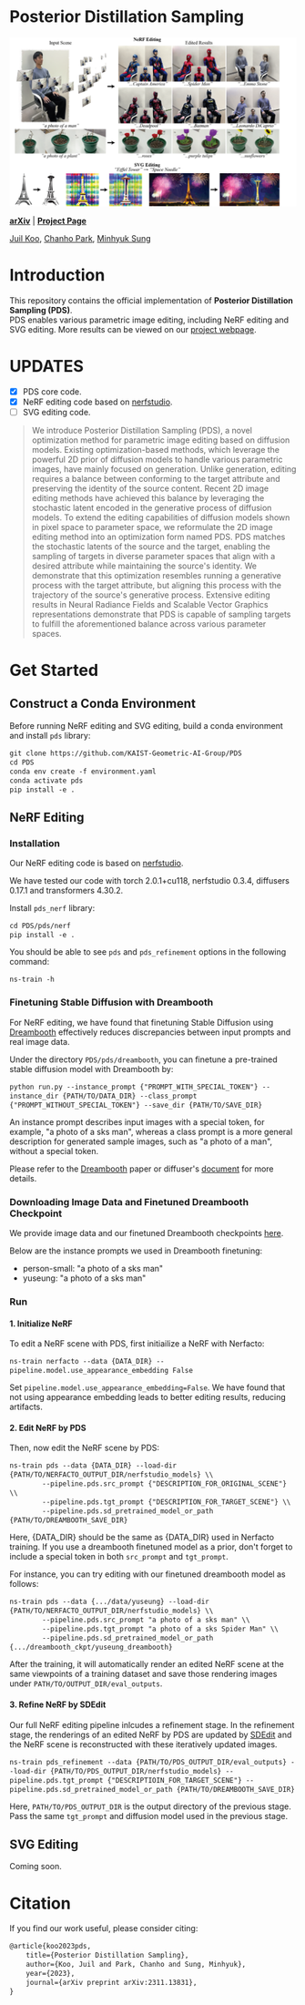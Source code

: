 # Posterior Distillation Sampling
![teaser](./assets/teaser.png)

[**arXiv**](https://arxiv.org/abs/2311.13831) | [**Project Page**](https://posterior-distillation-sampling.github.io/) <br>

[Juil Koo](https://63days.github.io), [Chanho Park](https://charlieppark.kr/), [Minhyuk Sung](https://mhsung.github.io/) <br>

# Introduction
This repository contains the official implementation of **Posterior Distillation Sampling (PDS)**. <br>
PDS enables various parametric image editing, including NeRF editing and SVG editing. More results can be viewed on our [project webpage](https://posterior-distillation-sampling.github.io/).

# UPDATES
- [x] PDS core code.
- [x] NeRF editing code based on [nerfstudio](https://docs.nerf.studio/).
- [ ] SVG editing code.

[//]: # (### Abstract)
> We introduce Posterior Distillation Sampling (PDS), a novel optimization method for parametric image editing based on diffusion models. Existing optimization-based methods, which leverage the powerful 2D prior of diffusion models to handle various parametric images, have mainly focused on generation. Unlike generation, editing requires a balance between conforming to the target attribute and preserving the identity of the source content. Recent 2D image editing methods have achieved this balance by leveraging the stochastic latent encoded in the generative process of diffusion models. To extend the editing capabilities of diffusion models shown in pixel space to parameter space, we reformulate the 2D image editing method into an optimization form named PDS. PDS matches the stochastic latents of the source and the target, enabling the sampling of targets in diverse parameter spaces that align with a desired attribute while maintaining the source's identity. We demonstrate that this optimization resembles running a generative process with the target attribute, but aligning this process with the trajectory of the source's generative process. Extensive editing results in Neural Radiance Fields and Scalable Vector Graphics representations demonstrate that PDS is capable of sampling targets to fulfill the aforementioned balance across various parameter spaces.

# Get Started

## Construct a Conda Environment

Before running NeRF editing and SVG editing, build a conda environment and install `pds` library:
```
git clone https://github.com/KAIST-Geometric-AI-Group/PDS
cd PDS
conda env create -f environment.yaml
conda activate pds
pip install -e .
```

## NeRF Editing

### Installation
Our NeRF editing code is based on [nerfstudio](https://docs.nerf.studio/).

We have tested our code with torch 2.0.1+cu118, nerfstudio 0.3.4, diffusers 0.17.1 and transformers 4.30.2.

Install `pds_nerf` library:
```
cd PDS/pds/nerf
pip install -e .
```

You should be able to see `pds` and `pds_refinement` options in the following command:
```
ns-train -h
```

### Finetuning Stable Diffusion with Dreambooth
For NeRF editing, we have found that finetuning Stable Diffusion using [Dreambooth](https://dreambooth.github.io/) effectively reduces discrepancies between input prompts and real image data.

Under the directory `PDS/pds/dreambooth`, you can finetune a pre-trained stable diffusion model with Dreambooth by:
```
python run.py --instance_prompt {"PROMPT_WITH_SPECIAL_TOKEN"} --instance_dir {PATH/TO/DATA_DIR} --class_prompt {"PROMPT_WITHOUT_SPECIAL_TOKEN"} --save_dir {PATH/TO/SAVE_DIR} 
```

An instance prompt describes input images with a special token, for example, "a photo of a sks man", whereas a class prompt is a more general description for generated sample images, such as "a photo of a man", without a special token.

Please refer to the [Dreambooth](https://dreambooth.github.io/) paper or diffuser's [document](https://huggingface.co/docs/diffusers/training/dreambooth) for more details.

### Downloading Image Data and Finetuned Dreambooth Checkpoint
We provide image data and our finetuned Dreambooth checkpoints [here](https://kaistackr-my.sharepoint.com/:f:/g/personal/63days_kaist_ac_kr/EocMB6MBpMJJksILj5_C7TYBsU5MCtKS7Wi8FCjlncLnug?e=TTUJZc).

Below are the instance prompts we used in Dreambooth finetuning:

- person-small: "a photo of a sks man"
- yuseung: "a photo of a sks man"

### Run
#### 1. Initialize NeRF
To edit a NeRF scene with PDS, first initiailize a NeRF with Nerfacto:
```
ns-train nerfacto --data {DATA_DIR} --pipeline.model.use_appearance_embedding False
```
Set `pipeline.model.use_appearance_embedding=False`. We have found that not using appearance embedding leads to better editing results, reducing artifacts.

#### 2. Edit NeRF by PDS
Then, now edit the NeRF scene by PDS:
```
ns-train pds --data {DATA_DIR} --load-dir {PATH/TO/NERFACTO_OUTPUT_DIR/nerfstudio_models} \\
		--pipeline.pds.src_prompt {"DESCRIPTION_FOR_ORIGINAL_SCENE"} \\
		--pipeline.pds.tgt_prompt {"DESCRIPTION_FOR_TARGET_SCENE"} \\
		--pipeline.pds.sd_pretrained_model_or_path {PATH/TO/DREAMBOOTH_SAVE_DIR}
```
Here, {DATA\_DIR} should be the same as {DATA\_DIR} used in Nerfacto training. If you use a dreambooth finetuned model as a prior, don't forget to include a special token in both `src_prompt` and `tgt_prompt`.

For instance, you can try editing with our finetuned dreambooth model as follows:
```
ns-train pds --data {.../data/yuseung} --load-dir {PATH/TO/NERFACTO_OUTPUT_DIR/nerfstudio_models} \\
		--pipeline.pds.src_prompt "a photo of a sks man" \\
		--pipeline.pds.tgt_prompt "a photo of a sks Spider Man" \\
		--pipeline.pds.sd_pretrained_model_or_path {.../dreambooth_ckpt/yuseung_dreambooth}
```

After the training, it will automatically render an edited NeRF scene at the same viewpoints of a training dataset and save those rendering images under `PATH/TO/OUTPUT_DIR/eval_outputs`.

#### 3. Refine NeRF by SDEdit
Our full NeRF editing pipeline inlcudes a refinement stage. In the refinement stage, the renderings of an edited NeRF by PDS are updated by [SDEdit](https://sde-image-editing.github.io/) and the NeRF scene is reconstructed with these iteratively updated images.

```
ns-train pds_refinement --data {PATH/TO/PDS_OUTPUT_DIR/eval_outputs} --load-dir {PATH/TO/PDS_OUTPUT_DIR/nerfstudio_models} --pipeline.pds.tgt_prompt {"DESCRIPTIOIN_FOR_TARGET_SCENE"} --pipeline.pds.sd_pretrained_model_or_path {PATH/TO/DREAMBOOTH_SAVE_DIR}
```
Here, `PATH/TO/PDS_OUTPUT_DIR` is the output directory of the previous stage. Pass the same `tgt_prompt` and diffusion model used in the previous stage.

## SVG Editing
Coming soon.

# Citation
If you find our work useful, please consider citing:
```
@article{koo2023pds,
    title={Posterior Distillation Sampling},
    author={Koo, Juil and Park, Chanho and Sung, Minhyuk},
    year={2023},
    journal={arXiv preprint arXiv:2311.13831},
}
```


